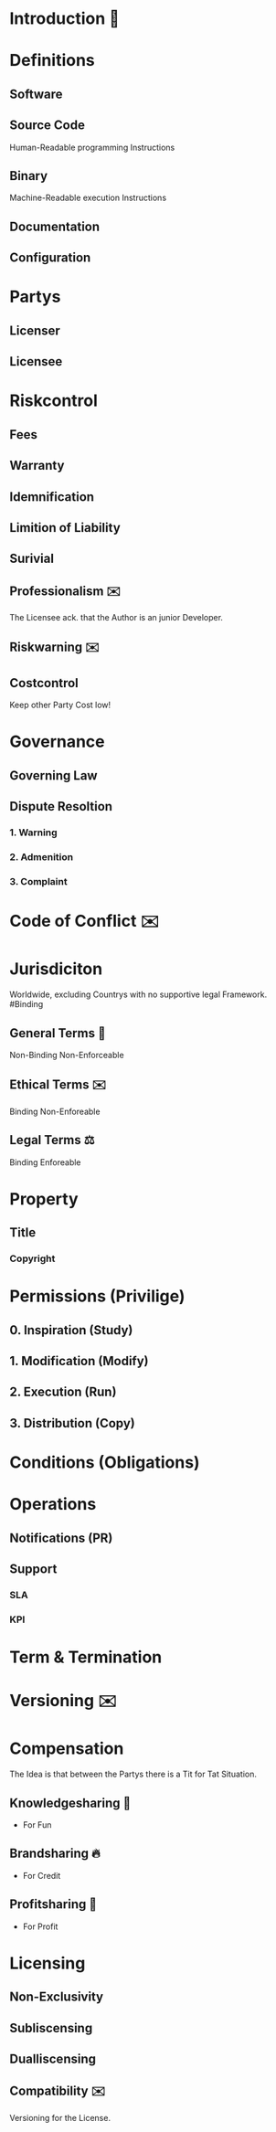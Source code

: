 # Introduction 📝

# Definitions
## Software
## Source Code
Human-Readable programming Instructions
## Binary
Machine-Readable execution Instructions
## Documentation
## Configuration

# Partys
## Licenser
## Licensee

# Riskcontrol
## Fees
## Warranty
## Idemnification
## Limition of Liability
## Surivial
## Professionalism ✉️
The Licensee ack. that the Author is an junior Developer.
## Riskwarning ✉️
## Costcontrol
Keep other Party Cost low!
# Governance
## Governing Law
## Dispute Resoltion
### 1. Warning
### 2. Admenition
### 3. Complaint
# Code of Conflict ✉️ 
# Jurisdiciton
Worldwide, excluding Countrys with no supportive legal Framework.
#Binding
## General Terms 📝
Non-Binding
Non-Enforceable
## Ethical Terms ✉️
Binding
Non-Enforeable
## Legal Terms ⚖️
Binding
Enforeable

# Property
## Title
### Copyright

# Permissions (Privilige)
## 0. Inspiration (Study)
## 1. Modification (Modify)
## 2. Execution (Run)
## 3. Distribution (Copy)

# Conditions (Obligations)

# Operations
## Notifications (PR)
## Support
### SLA
### KPI
# Term & Termination
# Versioning ✉️

# Compensation 
The Idea is that between the Partys there is a Tit for Tat Situation.
## Knowledgesharing 🌊 
- For Fun
## Brandsharing 🔥
- For Credit
## Profitsharing 🌳
- For Profit

# Licensing
## Non-Exclusivity
## Subliscensing
## Dualliscensing
## Compatibility ✉️
Versioning for the License.
